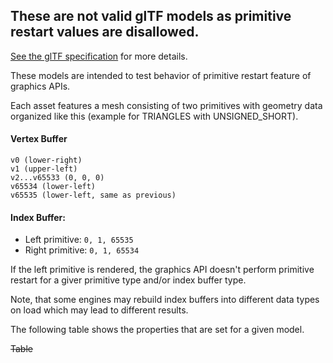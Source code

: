 ## These are not valid glTF models as primitive restart values are disallowed.  
[See the glTF specification](https://github.com/KhronosGroup/glTF/tree/master/specification/2.0#primitiveindices) for more details.  

These models are intended to test behavior of primitive restart feature of graphics APIs.  

Each asset features a mesh consisting of two primitives with geometry data organized like this (example for TRIANGLES with UNSIGNED_SHORT).  

#### Vertex Buffer
```
v0 (lower-right)
v1 (upper-left)
v2...v65533 (0, 0, 0)
v65534 (lower-left)
v65535 (lower-left, same as previous)
```

#### Index Buffer: 
- Left primitive: `0, 1, 65535`
- Right primitive: `0, 1, 65534`

If the left primitive is rendered, the graphics API doesn't perform primitive restart for a giver primitive type and/or index buffer type.

Note, that some engines may rebuild index buffers into different data types on load which may lead to different results.

The following table shows the properties that are set for a given model.  

~~Table~~ 
